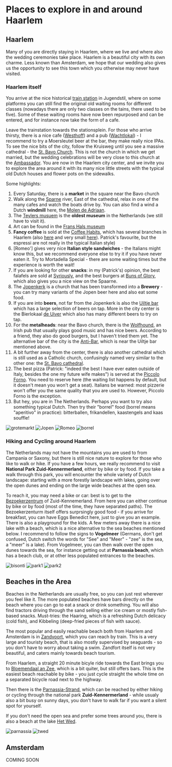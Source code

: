 # Places to explore in and around Haarlem

## Haarlem

Many of you are directly staying in Haarlem, where we live and where also the wedding ceremonies take place.
Haarlem is a beautiful city with its own charme. Less known than Amsterdam, we hope that our wedding also gives
us the opportunity to see this town which you otherwise may never have visited.

### Haarlem itself

You arrive at the nice historical [train station](https://maps.app.goo.gl/niqLSWyTT6mtwSfT7) 
in Jugendstil, where on some platforms you can still find the original old
waiting rooms for different classes (nowadays there are only two classes on the tains, there used to be five). Some of these
waiting rooms have now been repurposed and can be entered, and for instance now take the form of a cafe.

Leave the trainstation towards the stationsplein. For those who arrive thirsty, there is a nice cafe ([Westhoff](https://maps.app.goo.gl/CqFWAS6W93KguCED9)) and a pub 
([Wachtlokal](https://maps.app.goo.gl/qQL9WdKZTRTqsHqx6)) - I recommend to try a Moersleutel beer at the bar, they make really nice IPAs. 
To see the nice bits of the city, follow the Kruisweg until you see a massive cathedral - the [St. Bavo Church](https://maps.app.goo.gl/ggBUToRJ5uZaLVcWA). 
This is not the church in which we get married, but the wedding celebrations will be very close to this church at the [Ambassador](https://maps.app.goo.gl/TBnjYfvcYx5Xpujm6). You are now in the Haarlem city center, and we invite you to explore the area around it with its many nice little streets with the 
typical old Dutch houses and flower pots on the sidewalks. 

Some highlights: 

1. Every Saturday, there is a **market** in the square near the Bavo church
2. Walk along the [Sparne](https://maps.app.goo.gl/YfBFSUWRF66X1zjm9) river, East of the cathedral, relax in one of the many cafes and watch the boats drive by. 
    You can also find a wind a Dutch **windmill** here, the [Molen de Adriaan](https://maps.app.goo.gl/hHkuw4V4h4Zpxk5EA). 
3. The [Teylers musuem](https://maps.app.goo.gl/dRj6CbWi6DdeHgoaA) is the **oldest museum** in the Netherlands (we still have to visit it).
4. Art can be found in the [Frans Hals museum](https://maps.app.goo.gl/TwBUxcAqBWxwSPXRA)
5. **Fancy coffee** is sold at the [Coffee Habits](https://maps.app.goo.gl/3LtBQaQy2cu1T49C8), which has several branches in Haarlem (also [here](https://maps.app.goo.gl/F7Ytz9Tagw73V2oNA) and very small [here](https://maps.app.goo.gl/2Eof98RQerUdzmuV6)). Patrick's favourite, but the espressi are not really in the typical Italian style)
6. [Romeo'] gives very nice **Italian style sandwiches** - the Italians might know this, but we recommend everyone else to try it if you have never eaten it.
   Try to Mortadella Special - there are some waiting times but the experience is worth the wait!
7. If you are looking for other **snacks**: in my (Patrick's) opinion, the best falafels are sold at [Syriously](https://maps.app.goo.gl/irca1mmoGXqSmY9R9), and the best burgers at [Buns of Glory](https://maps.app.goo.gl/FjTber4eA5EgY9Wk6), which also gives you a nice view on the Spaarne. 
8. The [Jopenkerk](https://maps.app.goo.gl/MEnFSkn7kYCN31R17) is a church that has been transformed into a **Brewery** - you can try many variants of the Jopen beer here and also eat some food.
9. If you are into **beers**, not far from the Jopenkerk is also the [Uiltje bar](https://maps.app.goo.gl/y6YsvX32xccgYgTy5) which has a large selection of beers on tap. More in the city center is the Bierlokaal [de Uiver](https://maps.app.goo.gl/nYr5HVxmiPDb7Sox8) which also has many different beers to try on tap.
10. For the **metalheads**: near the Bavo church, there is the [Wolfhound](https://maps.app.goo.gl/7Xy21hDTd14RQXdy7), an Irish pub that usually plays good music and has nice beers. According to a friend, they also do good burgers, but I haven't tried them yet. The alternative bar of the city is the [Anti-Bar](https://maps.app.goo.gl/BQ9gWDbL8gjQwRx99), which is near the Uiltje bar mentioned above.
11. A bit further away from the center, there is also another cathedral which is still used as a Catholic church, confusingly named very similar to the other one: the [St. Bavo cathedral](https://maps.app.goo.gl/jPU82bMiAyPYGvxc6).  
12. The best pizza (Patrick: "indeed the best I have ever eaten outside of Italy, besides the one my future wife makes") is served at the [Piccolo Forno](https://maps.app.goo.gl/ExB1ieoMEymuZNwo7). You need to reserve here (the waiting list happens by default, but it doesn't mean you won't get a seat). Italians be warned: most pizzerie won't offer you the same quality that you are used to. However, Piccolo Forno is the exception.
13. But hey, you are in The Netherlands. Perhaps you want to try also something typical Dutch. Then try their "borrel" food (borrel means "aperitivo" in practice): bitterballen, frikandellen, kaastengels and kaas souffle!

![grotemarkt](Grote-Markt-haarlem.jpg)  ![Jopen](2015_0512_Jopenkerk.jpg)  ![Romeo](romeo5.jfif) ![borrel](borrel.jpeg)



### Hiking and Cycling around Haarlem

The Netherlands may not have the mountains you are used to from Campania or Saxony, but there is still nice nature to explore for those who like to walk or hike.
If you have a few hours, we really recommend to visit **National Park Zuid-Kennermerland**, either by bike or by food. If you take a walk through this park, you will encounter the whole variety of Dutch landscape: starting with a more forestly landscape with lakes, going over the open dunes and ending on the large wide beaches at the open sea. 

To reach it, you may need a bike or car: best is to get to the [Bezoekerzentrum](https://maps.app.goo.gl/BwBTRFJGDDh7Lf9L9) of Zuid-Kennemerland. From here you can either continue by bike or by food (most of the time, they have separated paths). The Bezoekerzenturm itself offers surprsingly good food - if you arrive for breakfast, you can have Eggs Benedict here, just to give you an example. There is also a playground for the kids. A few meters away there is a nice lake with a beach, which is a nice alternative to the sea beaches mentioned below. I recommend to follow the signs to **Vogelmeer** (Germans, don't get confused, Dutch switch the words for "See" and "Meer" - "zee" is the sea, a "meer" is a lake). From Vogelmeer, you can then walk over the open dunes towards the sea, for instance getting out at **Parnassia beach**, which has a beach club, or at other less populated entrances to the beaches. 

![bisonti](bisonti.png)  ![park1](koevlak-national-park-20-1.jpg)  ![park2](koevlak-national-park-9.jpg)


## Beaches in the Area


Beaches in the Netherlands are usually free, so you can just rest wherever you feel like it. The more populated beaches have bars directly on the beach where you
can go to eat a snack or drink something. You will also find tractors driving through the sand selling either ice cream or mostly fish-based snacks. Must-tries:
the Haaring, which is a refreshing Dutch delicacy (cold fish), and Kibbeling (deep-fried pieces of fish with sauce).

The most popular and easily reachable beach both from Haarlem and Amsterdam is in [Zandvoort](https://maps.app.goo.gl/QxgLGpEqsXeQNeCa9), which you can reach by train. This is a very large and touristy beach, that is also mostly supervised by seaguards - so you don't have to worry about taking a swim. Zandfort itself is not very beautiful, and caters mainly
towards beach tourism. 

From Haarlem, a straight 20 minute bicyle ride towards the East brings you to [Bloemendaal an Zee](https://maps.app.goo.gl/YAW29yiZmEDZzmE6A), which is a bit quiter, but still offers bars. This is the easiest beach reachable by bike - you just cycle straight the whole time on a separated bicycle road next to the highway.

Then there is the [Parnassia-Strand](https://maps.app.goo.gl/GuHeLPAyP9PJDtpNA), which can be reached by either hiking or cycling through the national park **Zuid-Kennermerland** - while usualy also a bit busy on sunny days, you don't have to walk far if you want a silent spot for yourself.

If you don't need the open sea and prefer some trees around you, there is also a beach at the lake [Het Wed](https://maps.app.goo.gl/ud8m5oCB1MNbgJNU9).

![parnassia](koevlak-national-park-14-parnassia-beach.jpg)   ![twed](twed.png)

## Amsterdam

COMING SOON
